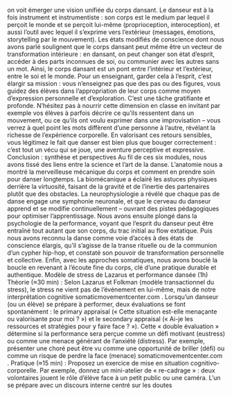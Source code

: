 on voit émerger une vision unifiée du corps dansant. Le danseur est à la fois instrument et instrumentiste : son corps est le medium par lequel il perçoit le monde et se perçoit lui-même (proprioception, interoception), et aussi l’outil avec lequel il s’exprime vers l’extérieur (messages, émotions, storytelling par le mouvement). Les états modifiés de conscience dont nous avons parlé soulignent que le corps dansant peut même être un vecteur de transformation intérieure : en dansant, on peut changer son état d’esprit, accéder à des parts inconnues de soi, ou communier avec les autres sans un mot. Ainsi, le corps dansant est un pont entre l’intérieur et l’extérieur, entre le soi et le monde. Pour un enseignant, garder cela à l’esprit, c’est élargir sa mission : vous n’enseignez pas que des pas ou des figures, vous guidez des élèves dans l’appropriation de leur corps comme moyen d’expression personnelle et d’exploration. C’est une tâche gratifiante et profonde. N’hésitez pas à nourrir cette dimension en classe en invitant par exemple vos élèves à parfois décrire ce qu’ils ressentent dans un mouvement, ou ce qu’ils ont voulu exprimer dans une improvisation – vous verrez à quel point les mots diffèrent d’une personne à l’autre, révélant la richesse de l’expérience corporelle. En valorisant ces retours sensibles, vous légitimez le fait que danser est bien plus que bouger correctement : c’est tout un vécu qui se joue, une aventure perceptive et expressive. Conclusion : synthèse et perspectives Au fil de ces six modules, nous avons tissé des liens entre la science et l’art de la danse. L’anatomie nous a montré la merveilleuse mécanique du corps et comment en prendre soin pour danser longtemps. La biomécanique a éclairé les astuces physiques derrière la virtuosité, faisant de la gravité et de l’inertie des partenaires plutôt que des obstacles. La neurophysiologie a révélé que chaque pas de danse engage une symphonie neuronale, et que le cerveau du danseur apprend et se modifie continuellement – ouvrant des pistes pédagogiques pour optimiser l’apprentissage. Nous avons ensuite plongé dans la psychologie de la performance, voyant que l’esprit du danseur peut être entraîné tout autant que son corps, du trac initial au flow extatique. Puis nous avons reconnu la danse comme voie d’accès à des états de conscience élargis, qu’il s’agisse de la transe rituelle ou de la communion d’un cypher hip-hop, et constaté son pouvoir de transformation personnelle et collective. Enfin, avec les approches somatiques, nous avons bouclé la boucle en revenant à l’écoute fine du corps, clé d’une pratique durable et authentique. Modèle de stress de Lazarus et performance dansée (1h) Théorie (≈30 min) : Selon Lazarus et Folkman (modèle transactionnel du stress), le stress ne vient pas de l’événement en lui-même, mais de notre interprétation cognitive somaticmovementcenter.com . Lorsqu’un danseur (ou un élève) se prépare à performer, deux évaluations se font spontanément : le primary appraisal (« Cette situation est-elle menaçante ou valorisante pour moi ? ») et le secondary appraisal (« Ai-je les ressources et stratégies pour y faire face ? »). Cette « double évaluation » détermine si la performance sera perçue comme un défi motivant (eustress) ou comme une menace générant de l’anxiété (distress). Par exemple, présenter une choré peut être vu comme une opportunité de briller (défi) ou comme un risque de perdre la face (menace) somaticmovementcenter.com . Pratique (≈15 min) : Proposez un exercice de mise en situation cognitivo-corporelle. Par exemple, donnez un mini-atelier de « re-cadrage » : deux volontaires jouent le rôle d’élève face à un petit public ou une caméra. L’un se prépare avec un discours interne centré sur les doutes